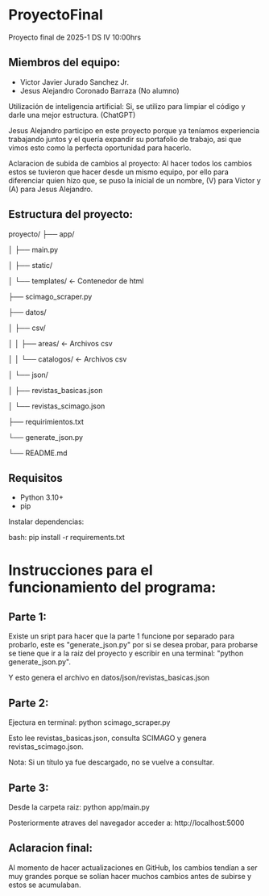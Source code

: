 # ProyectoFinal
Proyecto final de 2025-1 DS IV 10:00hrs

## Miembros del equipo:
- Victor Javier Jurado Sanchez Jr.
- Jesus Alejandro Coronado Barraza (No alumno)

Utilización de inteligencia artificial: Si, se utilizo para limpiar el código y darle una mejor estructura. (ChatGPT)

Jesus Alejandro participo en este proyecto porque ya teníamos experiencia trabajando juntos y el quería expandir su portafolio de trabajo, asi que vimos esto como la perfecta oportunidad para hacerlo.

Aclaracion de subida de cambios al proyecto:
Al hacer todos los cambios estos se tuvieron que hacer desde un mismo equipo, por ello para diferenciar quien hizo que, se puso la inicial de un nombre, (V) para Victor y (A) para Jesus Alejandro.

## Estructura del proyecto:

proyecto/
├── app/

│ ├── main.py

│ ├── static/

│ └── templates/    <- Contenedor de html

├── scimago_scraper.py

├── datos/

│ ├── csv/

│ │ ├── areas/      <- Archivos csv

│ │ └── catalogos/  <- Archivos csv

│ └── json/

│ ├── revistas_basicas.json

│ └── revistas_scimago.json

├── requirimientos.txt

└── generate_json.py

└── README.md


## Requisitos

- Python 3.10+
- pip

Instalar dependencias:

bash:
pip install -r requirements.txt

# Instrucciones para el funcionamiento del programa:

## Parte 1:
Existe un sript para hacer que la parte 1 funcione por separado para probarlo, este es "generate_json.py" por si se desea probar, para probarse se tiene que ir a la raiz del proyecto y escribir en una terminal: "python generate_json.py".

Y esto genera el archivo en datos/json/revistas_basicas.json

## Parte 2:
Ejectura en terminal: python scimago_scraper.py

Esto lee revistas_basicas.json, consulta SCIMAGO y genera revistas_scimago.json.

Nota: Si un título ya fue descargado, no se vuelve a consultar.

## Parte 3:
Desde la carpeta raiz: python app/main.py

Posteriormente atraves del navegador acceder a: http://localhost:5000


## Aclaracion final: 
Al momento de hacer actualizaciones en GitHub, los cambios tendían a ser muy grandes porque se solían hacer muchos cambios antes de subirse y estos se acumulaban.

